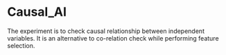# Causal_AI
The experiment is to check causal relationship between independent variables. It is an alternative to co-relation check while performing feature selection.
